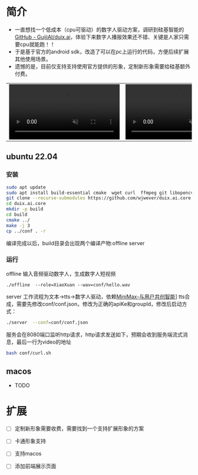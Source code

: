 # 简介
* 一直想找一个低成本（cpu可驱动）的数字人驱动方案，调研到硅基智能的[GitHub - GuijiAI/duix.ai](https://github.com/GuijiAI/duix.ai)，体验下来数字人播报效果还不错、关键是人家只需要cpu就能跑！！
* 于是基于官方的android sdk，改造了可以在pc上运行的代码，方便后续扩展其他使用场景。
* 遗憾的是，目前仅支持支持使用官方提供的形象，定制新形象需要给硅基额外付费。


<table class="center">
    
<tr>
    <td width=50% style="border: none">
        <video controls loop src="https://github.com/user-attachments/assets/fc45527c-1014-4d2e-afde-cd5123e3bb9f" muted="false"></video>
    </td>
    <td width=50% style="border: none">
        <video controls loop src="https://github.com/user-attachments/assets/556f4e7f-5191-49eb-bc39-6bf8c991d7fd" muted="false"></video>
    </td>
</tr>

</table>


## ubuntu 22.04

### 安装

```bash
sudo apt update
sudo apt install build-essential cmake  wget curl  ffmpeg git libopencv-dev libcurl4-openssl-dev
git clone --recurse-submodules https://github.com/wjwever/duix.ai.core.git 
cd duix.ai.core
mkdir -p build
cd build
cmake ../
make -j 3
cp ../conf . -r
```

编译完成以后，build目录会出现两个编译产物:offline server

### 运行

offline 输入音频驱动数字人，生成数字人短视频

```
./offline  --role=XiaoXuan --wav=conf/hello.wav
```

server 工作流程为文本->tts->数字人驱动，依赖[MiniMax-与用户共创智能](https://platform.minimaxi.com/document/T2A%20V2?key=66719005a427f0c8a5701643)] tts合成，需要先修改conf/conf.json，修改为正确的apiKe和groupId，修改后启动方式：

```bash
./server  --conf=conf/conf.json
```

服务会在8080端口监听http请求，http请求发送如下，预期会收到服务端流式消息，最后一行为video的地址

```bash
bash conf/curl.sh
```

## macos

* TODO

# 扩展

- [ ] 定制新形象需要收费，需要找到一个支持扩展形象的方案
- [ ] 卡通形象支持
- [ ] 支持macos
- [ ] 添加前端展示页面


